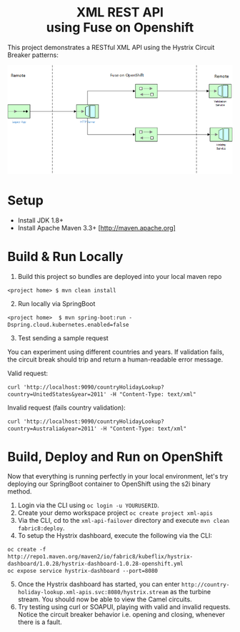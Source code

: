 <h1 align="center">XML REST API<br/>using Fuse on Openshift</h1>

This project demonstrates a RESTful XML API using the Hystrix Circuit Breaker patterns:

![](images/xml-api-flow.png "xml-api-flow")

Setup
==============================

- Install JDK 1.8+
- Install Apache Maven 3.3+ [http://maven.apache.org]

Build & Run Locally
==============================

1. Build this project so bundles are deployed into your local maven repo

```
<project home> $ mvn clean install
```
2. Run locally via SpringBoot

```
<project home>  $ mvn spring-boot:run -Dspring.cloud.kubernetes.enabled=false
```
3. Test sending a sample request

You can experiment using different countries and years.  If validation fails, the circuit break should trip and return a human-readable error message.

Valid request:

```
curl 'http://localhost:9090/countryHolidayLookup?country=UnitedStates&year=2011' -H "Content-Type: text/xml"
```

Invalid request (fails country validation):

```
curl 'http://localhost:9090/countryHolidayLookup?country=Australia&year=2011' -H "Content-Type: text/xml"
```

Build, Deploy and Run on OpenShift
==============================

Now that everything is running perfectly in your local environment, let's try deploying our SpringBoot container to OpenShift using the s2i binary method.

1. Login via the CLI using `oc login -u YOURUSERID`.
2. Create your demo workspace project `oc create project xml-apis`
3. Via the CLI, cd to the `xml-api-failover` directory and execute `mvn clean fabric8:deploy`.
4. To setup the Hystrix dashboard, execute the following via the CLI:

```
oc create -f http://repo1.maven.org/maven2/io/fabric8/kubeflix/hystrix-dashboard/1.0.28/hystrix-dashboard-1.0.28-openshift.yml
oc expose service hystrix-dashboard --port=8080
```
5. Once the Hystrix dashboard has started, you can enter `http://country-holiday-lookup.xml-apis.svc:8080/hystrix.stream` as the turbine stream.  You should now be able to view the Camel circuits.
6. Try testing using curl or SOAPUI, playing with valid and invalid requests.  Notice the circuit breaker behavior i.e. opening and closing, whenever there is a fault.